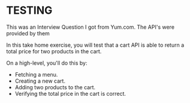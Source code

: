 # TESTING

This was an Interview Question I got from Yum.com. The API's were provided by them

In this take home exercise, you will test that a
cart API is able to return a total price for two products
in the cart.

On a high-level, you'll do this by:

- Fetching a menu.
- Creating a new cart.
- Adding two products to the cart.
- Verifying the total price in the cart is correct.
